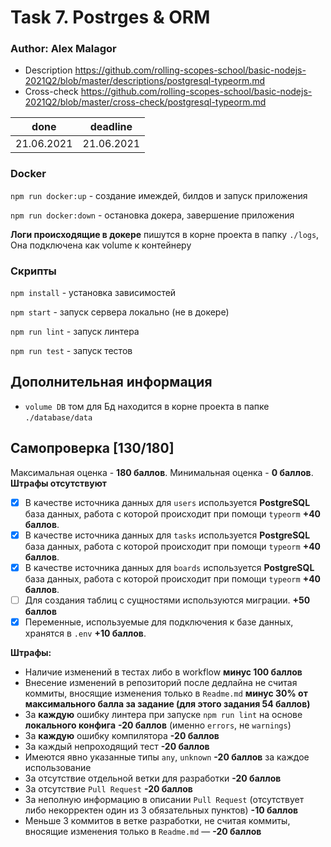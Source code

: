 # Task 7. Postrges & ORM

### Author: Alex Malagor

- Description https://github.com/rolling-scopes-school/basic-nodejs-2021Q2/blob/master/descriptions/postgresql-typeorm.md
- Cross-check https://github.com/rolling-scopes-school/basic-nodejs-2021Q2/blob/master/cross-check/postgresql-typeorm.md

| done         | deadline   |
|-------------|------------|
|21.06.2021 | 21.06.2021 |

### Docker
`npm run docker:up` - создание имеждей, билдов и запуск приложения

`npm run docker:down` - остановка докера, завершение приложения

**Логи происходящие в докере** пишутся в корне проекта в папку `./logs`, Она подключена как volume к контейнеру

### Скрипты
`npm install` - установка зависимостей

`npm start` - запуск сервера локально (не в докере)

`npm run lint` - запуск линтера

`npm run test` - запуск тестов

## Дополнительная информация
- `volume DB` том для Бд находится в корне проекта в папке `./database/data`

## Самопроверка [130/180]
Максимальная оценка - **180 баллов**. Минимальная оценка - **0 баллов**.
**Штрафы отсутствуют**

- [x] В качестве источника данных для `users` используется **PostgreSQL** база данных, работа с которой происходит при помощи `typeorm` **+40 баллов**.
- [x] В качестве источника данных для `tasks` используется **PostgreSQL** база данных, работа с которой происходит при помощи `typeorm` **+40 баллов**.
- [x] В качестве источника данных для `boards` используется **PostgreSQL** база данных, работа с которой происходит при помощи `typeorm` **+40 баллов**.
- [ ] Для создания таблиц с сущностями используются миграции. **+50 баллов**
- [x] Переменные, используемые для подключения к базе данных, хранятся в `.env` **+10 баллов**.

**Штрафы:**
* Наличие изменений в тестах либо в workflow **минус 100 баллов**
* Внесение изменений в репозиторий после дедлайна не считая коммиты, вносящие изменения только в `Readme.md` **минус 30% от максимального балла за задание (для этого задания 54 баллов)**
* За **каждую** ошибку линтера при запуске `npm run lint` на основе **локального конфига** **-20 баллов** (именно `errors`, не `warnings`)
* За **каждую** ошибку компилятора **-20 баллов**
* За каждый непроходящий тест **-20 баллов**
* Имеются явно указанные типы `any`, `unknown` **-20 баллов** за каждое использование
* За отсутствие отдельной ветки для разработки **-20 баллов**
* За отсутствие `Pull Request` **-20 баллов**
* За неполную информацию в описании `Pull Request` (отсутствует либо некорректен один из 3 обязательных пунктов) **-10 баллов**
* Меньше 3 коммитов в ветке разработки, не считая коммиты, вносящие изменения только в `Readme.md` — **-20 баллов**


